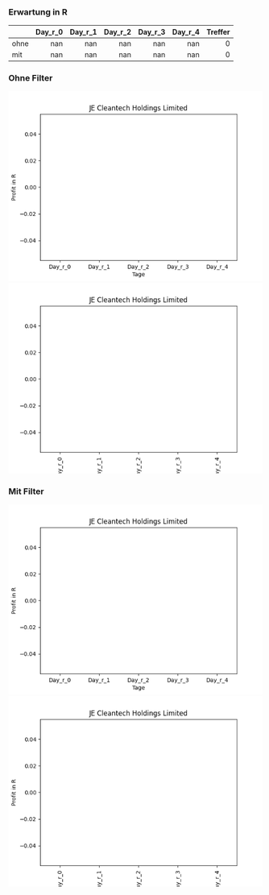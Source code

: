 ### Erwartung in R
|      |   Day_r_0 |   Day_r_1 |   Day_r_2 |   Day_r_3 |   Day_r_4 |   Treffer |
|:-----|----------:|----------:|----------:|----------:|----------:|----------:|
| ohne |       nan |       nan |       nan |       nan |       nan |         0 |
| mit  |       nan |       nan |       nan |       nan |       nan |         0 |

### Ohne Filter
![image info](./data/JCSE_box_all.png)
![image info](./data/JCSE_median_all.png)

### Mit Filter
![image info](./data/JCSE_box_filtered.png)
![image info](./data/JCSE_median_filtered.png)